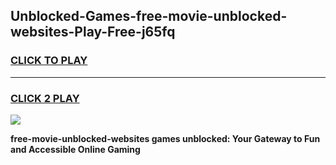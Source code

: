 
## Unblocked-Games-free-movie-unblocked-websites-Play-Free-j65fq
<h3>
<a href="https://premium76.site?title=free-movie-unblocked-websites&ref=10A">CLICK TO PLAY</a></h3>
<hr>

<h3>
<a href="https://premium76.site?title=free-movie-unblocked-websites&ref=10A">CLICK 2 PLAY</a>
  
</h3>

<a href="https://premium76.site?title=free-movie-unblocked-websites&ref=10A"><img src="https://clearcache.store/games.png"></a>


**free-movie-unblocked-websites games unblocked: Your Gateway to Fun and Accessible Online Gaming**
